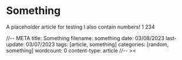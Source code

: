 # Something

A placeholder article for testing
I also contain numbers! 1 234

//-- META
title: Something
filename: something
date: 03/08/2023
last-update: 03/07/2023
tags: [article, something]
categories: [random, something]
wordcount: 0
content-type: article
//-- ><

